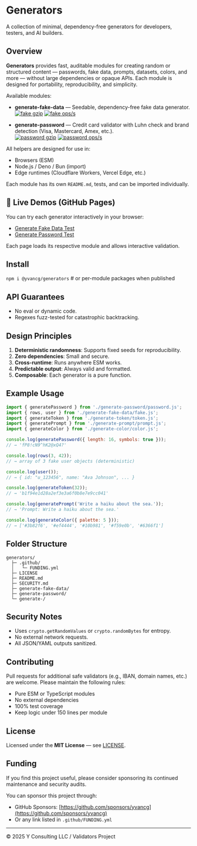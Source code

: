 # Generators

A collection of minimal, dependency-free generators for developers, testers, and AI builders.

## Overview

**Generators** provides fast, auditable modules for creating random or structured content — passwords, fake data, prompts, datasets, colors, and more — without large dependencies or opaque APIs. Each module is designed for portability, reproducibility, and simplicity.

Available modules:

- **generate-fake-data** — Seedable, dependency-free fake data generator.  
  [![fake gzip](https://img.shields.io/endpoint?url=https://raw.githubusercontent.com/yvancg/generators/main/metrics/fake.js.json)](../metrics/fake.js.json)
  [![fake ops/s](https://img.shields.io/endpoint?url=https://raw.githubusercontent.com/yvancg/generators/main/bench/fake-data.json)](../bench/fake-data.json)

- **generate-password** — Credit card validator with Luhn check and brand detection (Visa, Mastercard, Amex, etc.).  
  [![password gzip](https://img.shields.io/endpoint?url=https://raw.githubusercontent.com/yvancg/validators/main/metrics/password.js.json)](./metrics/password.js.json)
  [![password ops/s](https://img.shields.io/endpoint?url=https://raw.githubusercontent.com/yvancg/validators/main/bench/password.json)](./bench/password.json)

All helpers are designed for use in:
- Browsers (ESM)
- Node.js / Deno / Bun (import)
- Edge runtimes (Cloudflare Workers, Vercel Edge, etc.)

Each module has its own `README.md`, tests, and can be imported individually.

## 🔗 Live Demos (GitHub Pages)

You can try each generator interactively in your browser:

- [Generate Fake Data Test](https://yvancg.github.io/generators/generate-fake-data/fake-test.html)
- [Generate Password Test](https://yvancg.github.io/generators/generate-password/password-test.html)

Each page loads its respective module and allows interactive validation.

## Install

`npm i @yvancg/generators`  # or per-module packages when published

## API Guarantees

- No eval or dynamic code.
- Regexes fuzz-tested for catastrophic backtracking.

## Design Principles

1. **Deterministic randomness**: Supports fixed seeds for reproducibility.
2. **Zero dependencies**: Small and secure.
3. **Cross-runtime**: Runs anywhere ESM works.
4. **Predictable output**: Always valid and formatted.
5. **Composable**: Each generator is a pure function.

## Example Usage

```js
import { generatePassword } from './generate-password/password.js';
import { rows, user } from './generate-fake-data/fake.js';
import { generateToken } from './generate-token/token.js';
import { generatePrompt } from './generate-prompt/prompt.js';
import { generateColor } from './generate-color/color.js';

console.log(generatePassword({ length: 16, symbols: true }));
// → 'fP8!cN9^hK2@xQ4?'

console.log(rows(3, 42));
// → array of 3 fake user objects (deterministic)

console.log(user());
// → { id: "u_123456", name: "Ava Johnson", ... }

console.log(generateToken(32));
// → 'b1f94e1d28a2ef3e3a6f0b8e7e9cc041'

console.log(generatePrompt('Write a haiku about the sea.'));
// → 'Prompt: Write a haiku about the sea.'

console.log(generateColor({ palette: 5 }));
// → ['#3b82f6', '#ef4444', '#10b981', '#f59e0b', '#6366f1']
```

## Folder Structure

```
generators/
  ├─ .github/
  │   └─ FUNDING.yml
  ├─ LICENSE
  ├─ README.md
  ├─ SECURITY.md
  ├─ generate-fake-data/
  ├─ generate-password/
  └─ generate-/
```

## Security Notes

- Uses `crypto.getRandomValues` or `crypto.randomBytes` for entropy.
- No external network requests.
- All JSON/YAML outputs sanitized.

## Contributing

Pull requests for additional safe validators (e.g., IBAN, domain names, etc.) are welcome. Please maintain the following rules:

- Pure ESM or TypeScript modules
- No external dependencies
- 100% test coverage
- Keep logic under 150 lines per module

## License

Licensed under the **MIT License** — see [LICENSE](./LICENSE).

## Funding

If you find this project useful, please consider sponsoring its continued maintenance and security audits.

You can sponsor this project through:

- GitHub Sponsors: [https://github.com/sponsors/yvancg](https://github.com/sponsors/yvancg)
- Or any link listed in `.github/FUNDING.yml`

---

© 2025 Y Consulting LLC / Validators Project
